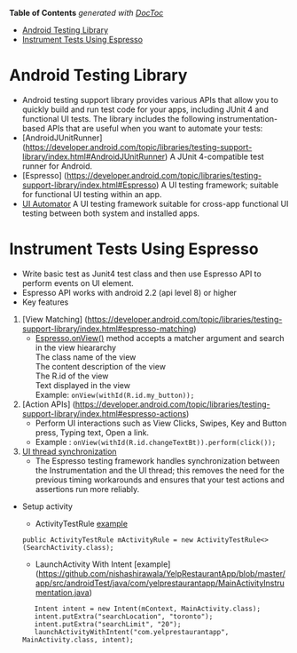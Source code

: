 <!-- START doctoc generated TOC please keep comment here to allow auto update -->
<!-- DON'T EDIT THIS SECTION, INSTEAD RE-RUN doctoc TO UPDATE -->
**Table of Contents**  *generated with [DocToc](https://github.com/thlorenz/doctoc)*

- [Android Testing Library](#android-testing-library)
- [Instrument Tests Using Espresso](#instrument-tests-using-espresso)

<!-- END doctoc generated TOC please keep comment here to allow auto update -->

# Android Testing Library
- Android testing support library provides various APIs that allow you to quickly build and run test code for your apps, including JUnit 4 and functional UI tests. The library includes the following instrumentation-based APIs that are useful when you want to automate your tests:
- [AndroidJUnitRunner] (https://developer.android.com/topic/libraries/testing-support-library/index.html#AndroidJUnitRunner)
   A JUnit 4-compatible test runner for Android.
- [Espresso] (https://developer.android.com/topic/libraries/testing-support-library/index.html#Espresso)
   A UI testing framework; suitable for functional UI testing within an app.
- [UI Automator](https://developer.android.com/topic/libraries/testing-support-library/index.html#UIAutomator)
   A UI testing framework suitable for cross-app functional UI testing between both system and installed apps.

# Instrument Tests Using Espresso
- Write basic test as Junit4 test class and then use Espresso API to perform events on UI element.
- Espresso API works with android 2.2 (api level 8) or higher
- Key features
 1. [View Matching] (https://developer.android.com/topic/libraries/testing-support-library/index.html#espresso-matching)
     - [Espresso.onView()](https://developer.android.com/reference/android/support/test/espresso/Espresso.html#onView(org.hamcrest.Matcher<android.view.View>)) method accepts a matcher argument and search in the view hieararchy  
            The class name of the view  
            The content description of the view  
            The R.id of the view  
            Text displayed in the view  
            Example:  `onView(withId(R.id.my_button));`
 2. [Action APIs] (https://developer.android.com/topic/libraries/testing-support-library/index.html#espresso-actions)
      - Perform UI interactions such as View Clicks, Swipes, Key and Button press, Typing text, Open a link.
      - Example : `onView(withId(R.id.changeTextBt)).perform(click());`
 3. [UI thread synchronization](https://developer.android.com/topic/libraries/testing-support-library/index.html#espresso-thread-sync)
      -  The Espresso testing framework handles synchronization between the Instrumentation and the UI thread; this removes the need for the previous timing workarounds and ensures that your test actions and assertions run more reliably.
 
- Setup activity
   - ActivityTestRule [example](https://github.com/nishashirawala/YelpRestaurantApp/blob/master/app/src/androidTest/java/com/yelprestaurantapp/SearchActivityInstrumentation.java) 
   
    `public ActivityTestRule mActivityRule = new ActivityTestRule<>(SearchActivity.class);`

   - LaunchActivity With Intent [example] (https://github.com/nishashirawala/YelpRestaurantApp/blob/master/app/src/androidTest/java/com/yelprestaurantapp/MainActivityInstrumentation.java)
   ``` 
      Intent intent = new Intent(mContext, MainActivity.class);
      intent.putExtra("searchLocation", "toronto");
      intent.putExtra("searchLimit", "20");
      launchActivityWithIntent("com.yelprestaurantapp", MainActivity.class, intent);
   ```

